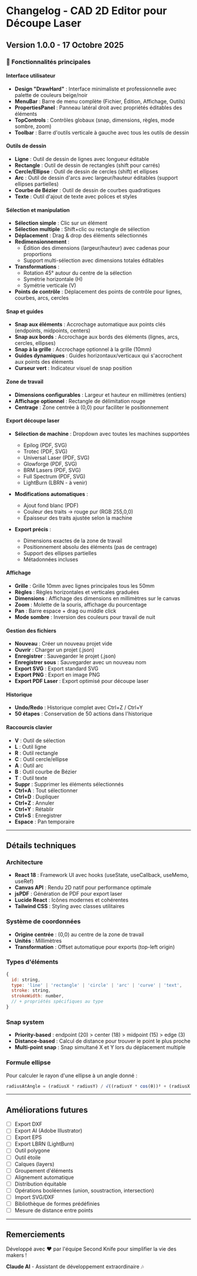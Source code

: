# Changelog - CAD 2D Editor pour Découpe Laser

## Version 1.0.0 - 17 Octobre 2025

### 🎉 Fonctionnalités principales

#### Interface utilisateur
- **Design "DrawHard"** : Interface minimaliste et professionnelle avec palette de couleurs beige/noir
- **MenuBar** : Barre de menu complète (Fichier, Édition, Affichage, Outils)
- **PropertiesPanel** : Panneau latéral droit avec propriétés éditables des éléments
- **TopControls** : Contrôles globaux (snap, dimensions, règles, mode sombre, zoom)
- **Toolbar** : Barre d'outils verticale à gauche avec tous les outils de dessin

#### Outils de dessin
- **Ligne** : Outil de dessin de lignes avec longueur éditable
- **Rectangle** : Outil de dessin de rectangles (shift pour carrés)
- **Cercle/Ellipse** : Outil de dessin de cercles (shift) et ellipses
- **Arc** : Outil de dessin d'arcs avec largeur/hauteur éditables (support ellipses partielles)
- **Courbe de Bézier** : Outil de dessin de courbes quadratiques
- **Texte** : Outil d'ajout de texte avec polices et styles

#### Sélection et manipulation
- **Sélection simple** : Clic sur un élément
- **Sélection multiple** : Shift+clic ou rectangle de sélection
- **Déplacement** : Drag & drop des éléments sélectionnés
- **Redimensionnement** : 
  - Édition des dimensions (largeur/hauteur) avec cadenas pour proportions
  - Support multi-sélection avec dimensions totales éditables
- **Transformations** :
  - Rotation 45° autour du centre de la sélection
  - Symétrie horizontale (H)
  - Symétrie verticale (V)
- **Points de contrôle** : Déplacement des points de contrôle pour lignes, courbes, arcs, cercles

#### Snap et guides
- **Snap aux éléments** : Accrochage automatique aux points clés (endpoints, midpoints, centers)
- **Snap aux bords** : Accrochage aux bords des éléments (lignes, arcs, cercles, ellipses)
- **Snap à la grille** : Accrochage optionnel à la grille (10mm)
- **Guides dynamiques** : Guides horizontaux/verticaux qui s'accrochent aux points des éléments
- **Curseur vert** : Indicateur visuel de snap position

#### Zone de travail
- **Dimensions configurables** : Largeur et hauteur en millimètres (entiers)
- **Affichage optionnel** : Rectangle de délimitation rouge
- **Centrage** : Zone centrée à (0,0) pour faciliter le positionnement

#### Export découpe laser
- **Sélection de machine** : Dropdown avec toutes les machines supportées
  - Epilog (PDF, SVG)
  - Trotec (PDF, SVG)
  - Universal Laser (PDF, SVG)
  - Glowforge (PDF, SVG)
  - BRM Lasers (PDF, SVG)
  - Full Spectrum (PDF, SVG)
  - LightBurn (LBRN - à venir)
  
- **Modifications automatiques** :
  - Ajout fond blanc (PDF)
  - Couleur des traits → rouge pur (RGB 255,0,0)
  - Épaisseur des traits ajustée selon la machine
  
- **Export précis** :
  - Dimensions exactes de la zone de travail
  - Positionnement absolu des éléments (pas de centrage)
  - Support des ellipses partielles
  - Métadonnées incluses

#### Affichage
- **Grille** : Grille 10mm avec lignes principales tous les 50mm
- **Règles** : Règles horizontales et verticales graduées
- **Dimensions** : Affichage des dimensions en millimètres sur le canvas
- **Zoom** : Molette de la souris, affichage du pourcentage
- **Pan** : Barre espace + drag ou middle click
- **Mode sombre** : Inversion des couleurs pour travail de nuit

#### Gestion des fichiers
- **Nouveau** : Créer un nouveau projet vide
- **Ouvrir** : Charger un projet (.json)
- **Enregistrer** : Sauvegarder le projet (.json)
- **Enregistrer sous** : Sauvegarder avec un nouveau nom
- **Export SVG** : Export standard SVG
- **Export PNG** : Export en image PNG
- **Export PDF Laser** : Export optimisé pour découpe laser

#### Historique
- **Undo/Redo** : Historique complet avec Ctrl+Z / Ctrl+Y
- **50 étapes** : Conservation de 50 actions dans l'historique

#### Raccourcis clavier
- **V** : Outil de sélection
- **L** : Outil ligne
- **R** : Outil rectangle
- **C** : Outil cercle/ellipse
- **A** : Outil arc
- **B** : Outil courbe de Bézier
- **T** : Outil texte
- **Suppr** : Supprimer les éléments sélectionnés
- **Ctrl+A** : Tout sélectionner
- **Ctrl+D** : Dupliquer
- **Ctrl+Z** : Annuler
- **Ctrl+Y** : Rétablir
- **Ctrl+S** : Enregistrer
- **Espace** : Pan temporaire

---

## Détails techniques

### Architecture
- **React 18** : Framework UI avec hooks (useState, useCallback, useMemo, useRef)
- **Canvas API** : Rendu 2D natif pour performance optimale
- **jsPDF** : Génération de PDF pour export laser
- **Lucide React** : Icônes modernes et cohérentes
- **Tailwind CSS** : Styling avec classes utilitaires

### Système de coordonnées
- **Origine centrée** : (0,0) au centre de la zone de travail
- **Unités** : Millimètres
- **Transformation** : Offset automatique pour exports (top-left origin)

### Types d'éléments
```javascript
{
  id: string,
  type: 'line' | 'rectangle' | 'circle' | 'arc' | 'curve' | 'text',
  stroke: string,
  strokeWidth: number,
  // + propriétés spécifiques au type
}
```

### Snap system
- **Priority-based** : endpoint (20) > center (18) > midpoint (15) > edge (3)
- **Distance-based** : Calcul de distance pour trouver le point le plus proche
- **Multi-point snap** : Snap simultané X et Y lors du déplacement multiple

### Formule ellipse
Pour calculer le rayon d'une ellipse à un angle donné :
```javascript
radiusAtAngle = (radiusX * radiusY) / √((radiusY * cos(θ))² + (radiusX * sin(θ))²)
```

---

## Améliorations futures
- [ ] Export DXF
- [ ] Export AI (Adobe Illustrator)
- [ ] Export EPS
- [ ] Export LBRN (LightBurn)
- [ ] Outil polygone
- [ ] Outil étoile
- [ ] Calques (layers)
- [ ] Groupement d'éléments
- [ ] Alignement automatique
- [ ] Distribution équitable
- [ ] Opérations booléennes (union, soustraction, intersection)
- [ ] Import SVG/DXF
- [ ] Bibliothèque de formes prédéfinies
- [ ] Mesure de distance entre points

---

## Remerciements
Développé avec ❤️ par l'équipe Second Knife pour simplifier la vie des makers !

**Claude AI** - Assistant de développement extraordinaire 🎶

